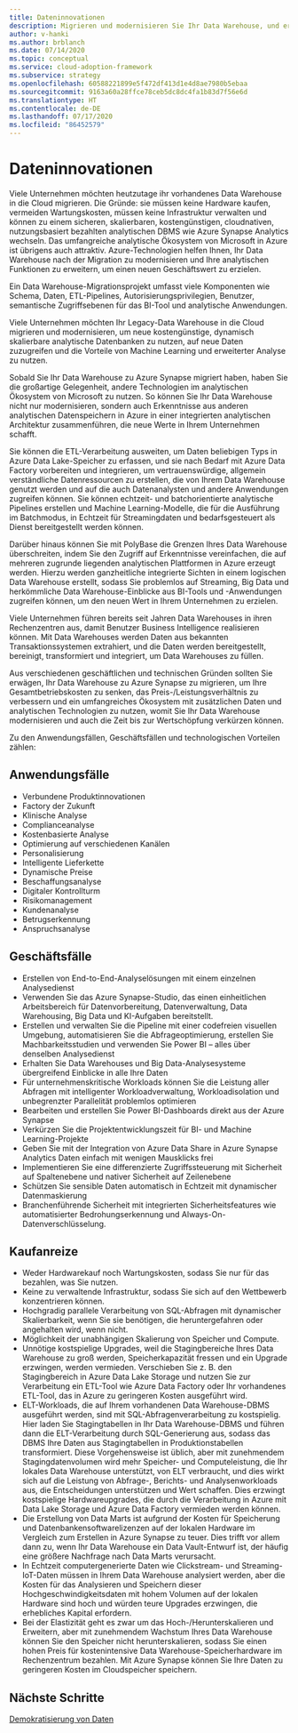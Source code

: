 ```yaml
---
title: Dateninnovationen
description: Migrieren und modernisieren Sie Ihr Data Warehouse, und erweitern Sie Ihre analytischen Funktionen, um einen neuen Geschäftswert zu erzielen.
author: v-hanki
ms.author: brblanch
ms.date: 07/14/2020
ms.topic: conceptual
ms.service: cloud-adoption-framework
ms.subservice: strategy
ms.openlocfilehash: 60588221899e5f472df413d1e4d8ae7980b5ebaa
ms.sourcegitcommit: 9163a60a28ffce78ceb5dc8dc4fa1b83d7f56e6d
ms.translationtype: HT
ms.contentlocale: de-DE
ms.lasthandoff: 07/17/2020
ms.locfileid: "86452579"
---
```

# <a name="data-innovation"></a>Dateninnovationen

Viele Unternehmen möchten heutzutage ihr vorhandenes Data Warehouse in die Cloud migrieren. Die Gründe: sie müssen keine Hardware kaufen, vermeiden Wartungskosten, müssen keine Infrastruktur verwalten und können zu einem sicheren, skalierbaren, kostengünstigen, cloudnativen, nutzungsbasiert bezahlten analytischen DBMS wie Azure Synapse Analytics wechseln. Das umfangreiche analytische Ökosystem von Microsoft in Azure ist übrigens auch attraktiv. Azure-Technologien helfen Ihnen, Ihr Data Warehouse nach der Migration zu modernisieren und Ihre analytischen Funktionen zu erweitern, um einen neuen Geschäftswert zu erzielen.

Ein Data Warehouse-Migrationsprojekt umfasst viele Komponenten wie Schema, Daten, ETL-Pipelines, Autorisierungsprivilegien, Benutzer, semantische Zugriffsebenen für das BI-Tool und analytische Anwendungen.

Viele Unternehmen möchten Ihr Legacy-Data Warehouse in die Cloud migrieren und modernisieren, um neue kostengünstige, dynamisch skalierbare analytische Datenbanken zu nutzen, auf neue Daten zuzugreifen und die Vorteile von Machine Learning und erweiterter Analyse zu nutzen.

Sobald Sie Ihr Data Warehouse zu Azure Synapse migriert haben, haben Sie die großartige Gelegenheit, andere Technologien im analytischen Ökosystem von Microsoft zu nutzen. So können Sie Ihr Data Warehouse nicht nur modernisieren, sondern auch Erkenntnisse aus anderen analytischen Datenspeichern in Azure in einer integrierten analytischen Architektur zusammenführen, die neue Werte in Ihrem Unternehmen schafft.

Sie können die ETL-Verarbeitung ausweiten, um Daten beliebigen Typs in Azure Data Lake-Speicher zu erfassen, und sie nach Bedarf mit Azure Data Factory vorbereiten und integrieren, um vertrauenswürdige, allgemein verständliche Datenressourcen zu erstellen, die von Ihrem Data Warehouse genutzt werden und auf die auch Datenanalysten und andere Anwendungen zugreifen können. Sie können echtzeit- und batchorientierte analytische Pipelines erstellen und Machine Learning-Modelle, die für die Ausführung im Batchmodus, in Echtzeit für Streamingdaten und bedarfsgesteuert als Dienst bereitgestellt werden können.

Darüber hinaus können Sie mit PolyBase die Grenzen Ihres Data Warehouse überschreiten, indem Sie den Zugriff auf Erkenntnisse vereinfachen, die auf mehreren zugrunde liegenden analytischen Plattformen in Azure erzeugt werden. Hierzu werden ganzheitliche integrierte Sichten in einem logischen Data Warehouse erstellt, sodass Sie problemlos auf Streaming, Big Data und herkömmliche Data Warehouse-Einblicke aus BI-Tools und -Anwendungen zugreifen können, um den neuen Wert in Ihrem Unternehmen zu erzielen.

Viele Unternehmen führen bereits seit Jahren Data Warehouses in ihren Rechenzentren aus, damit Benutzer Business Intelligence realisieren können. Mit Data Warehouses werden Daten aus bekannten Transaktionssystemen extrahiert, und die Daten werden bereitgestellt, bereinigt, transformiert und integriert, um Data Warehouses zu füllen.

Aus verschiedenen geschäftlichen und technischen Gründen sollten Sie erwägen, Ihr Data Warehouse zu Azure Synapse zu migrieren, um Ihre Gesamtbetriebskosten zu senken, das Preis-/Leistungsverhältnis zu verbessern und ein umfangreiches Ökosystem mit zusätzlichen Daten und analytischen Technologien zu nutzen, womit Sie Ihr Data Warehouse modernisieren und auch die Zeit bis zur Wertschöpfung verkürzen können.

Zu den Anwendungsfällen, Geschäftsfällen und technologischen Vorteilen zählen:

## <a name="use-cases"></a>Anwendungsfälle

- Verbundene Produktinnovationen
- Factory der Zukunft
- Klinische Analyse
- Complianceanalyse
- Kostenbasierte Analyse
- Optimierung auf verschiedenen Kanälen
- Personalisierung
- Intelligente Lieferkette
- Dynamische Preise
- Beschaffungsanalyse
- Digitaler Kontrollturm
- Risikomanagement
- Kundenanalyse
- Betrugserkennung
- Anspruchsanalyse

## <a name="business-cases"></a>Geschäftsfälle

- Erstellen von End-to-End-Analyselösungen mit einem einzelnen Analysedienst
- Verwenden Sie das Azure Synapse-Studio, das einen einheitlichen Arbeitsbereich für Datenvorbereitung, Datenverwaltung, Data Warehousing, Big Data und KI-Aufgaben bereitstellt.
- Erstellen und verwalten Sie die Pipeline mit einer codefreien visuellen Umgebung, automatisieren Sie die Abfrageoptimierung, erstellen Sie Machbarkeitsstudien und verwenden Sie Power BI – alles über denselben Analysedienst
- Erhalten Sie Data Warehouses und Big Data-Analysesysteme übergreifend Einblicke in alle Ihre Daten
- Für unternehmenskritische Workloads können Sie die Leistung aller Abfragen mit intelligenter Workloadverwaltung, Workloadisolation und unbegrenzter Parallelität problemlos optimieren
- Bearbeiten und erstellen Sie Power BI-Dashboards direkt aus der Azure Synapse
- Verkürzen Sie die Projektentwicklungszeit für BI- und Machine Learning-Projekte
- Geben Sie mit der Integration von Azure Data Share in Azure Synapse Analytics Daten einfach mit wenigen Mausklicks frei
- Implementieren Sie eine differenzierte Zugriffssteuerung mit Sicherheit auf Spaltenebene und nativer Sicherheit auf Zeilenebene
- Schützen Sie sensible Daten automatisch in Echtzeit mit dynamischer Datenmaskierung
- Branchenführende Sicherheit mit integrierten Sicherheitsfeatures wie automatisierter Bedrohungserkennung und Always-On-Datenverschlüsselung.

## <a name="buying-drivers"></a>Kaufanreize

- Weder Hardwarekauf noch Wartungskosten, sodass Sie nur für das bezahlen, was Sie nutzen.
- Keine zu verwaltende Infrastruktur, sodass Sie sich auf den Wettbewerb konzentrieren können.
- Hochgradig parallele Verarbeitung von SQL-Abfragen mit dynamischer Skalierbarkeit, wenn Sie sie benötigen, die heruntergefahren oder angehalten wird, wenn nicht.
- Möglichkeit der unabhängigen Skalierung von Speicher und Compute.
- Unnötige kostspielige Upgrades, weil die Stagingbereiche Ihres Data Warehouse zu groß werden, Speicherkapazität fressen und ein Upgrade erzwingen, werden vermieden. Verschieben Sie z. B. den Stagingbereich in Azure Data Lake Storage und nutzen Sie zur Verarbeitung ein ETL-Tool wie Azure Data Factory oder Ihr vorhandenes ETL-Tool, das in Azure zu geringeren Kosten ausgeführt wird.
- ELT-Workloads, die auf Ihrem vorhandenen Data Warehouse-DBMS ausgeführt werden, sind mit SQL-Abfragenverarbeitung zu kostspielig. Hier laden Sie Stagingtabellen in Ihr Data Warehouse-DBMS und führen dann die ELT-Verarbeitung durch SQL-Generierung aus, sodass das DBMS Ihre Daten aus Stagingtabellen in Produktionstabellen transformiert. Diese Vorgehensweise ist üblich, aber mit zunehmendem Stagingdatenvolumen wird mehr Speicher- und Computeleistung, die Ihr lokales Data Warehouse unterstützt, von ELT verbraucht, und dies wirkt sich auf die Leistung von Abfrage-, Berichts- und Analysenworkloads aus, die Entscheidungen unterstützen und Wert schaffen. Dies erzwingt kostspielige Hardwareupgrades, die durch die Verarbeitung in Azure mit Data Lake Storage und Azure Data Factory vermieden werden können.
- Die Erstellung von Data Marts ist aufgrund der Kosten für Speicherung und Datenbankensoftwarelizenzen auf der lokalen Hardware im Vergleich zum Erstellen in Azure Synapse zu teuer. Dies trifft vor allem dann zu, wenn Ihr Data Warehouse ein Data Vault-Entwurf ist, der häufig eine größere Nachfrage nach Data Marts verursacht.
- In Echtzeit computergenerierte Daten wie Clickstream- und Streaming-IoT-Daten müssen in Ihrem Data Warehouse analysiert werden, aber die Kosten für das Analysieren und Speichern dieser Hochgeschwindigkeitsdaten mit hohem Volumen auf der lokalen Hardware sind hoch und würden teure Upgrades erzwingen, die erhebliches Kapital erfordern.
- Bei der Elastizität geht es zwar um das Hoch-/Herunterskalieren und Erweitern, aber mit zunehmendem Wachstum Ihres Data Warehouse können Sie den Speicher nicht herunterskalieren, sodass Sie einen hohen Preis für kostenintensive Data Warehouse-Speicherhardware im Rechenzentrum bezahlen. Mit Azure Synapse können Sie Ihre Daten zu geringeren Kosten im Cloudspeicher speichern.
  
## <a name="next-steps"></a>Nächste Schritte

<!-- TODO: More detail needed here. -->

[Demokratisierung von Daten](./data-democratization.md)
